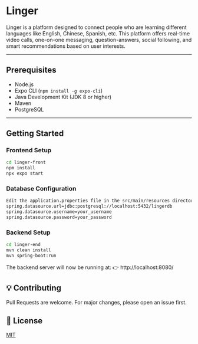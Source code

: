 # Linger

Linger is a platform designed to connect people who are learning different languages like English, Chinese, Spanish, etc. This platform offers real-time video calls, one-on-one messaging, question-answers, social following, and smart recommendations based on user interests.

---

## Prerequisites
- Node.js
- Expo CLI (`npm install -g expo-cli`)
- Java Development Kit (JDK 8 or higher)
- Maven
- PostgreSQL

---

## Getting Started

### Frontend Setup
```bash
cd linger-front
npm install
npx expo start

```
### Database Configuration
```bash
Edit the application.properties file in the src/main/resources directory.
spring.datasource.url=jdbc:postgresql://localhost:5432/lingerdb
spring.datasource.username=your_username
spring.datasource.password=your_password

```
### Backend Setup

```bash 
cd linger-end
mvn clean install
mvn spring-boot:run
```
The backend server will now be running at:
👉 http://localhost:8080/

## 💡 Contributing
Pull Requests are welcome. For major changes, please open an issue first.

## 📜 License
[MIT](./LICENSE)

